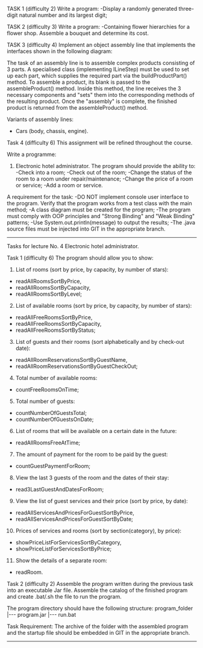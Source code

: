 TASK 1 (difficulty 2)
Write a program:
-Display a randomly generated three-digit natural number and its largest digit;

TASK 2 (difficulty 3)
Write a program:
-Containing flower hierarchies for a flower shop. Assemble a bouquet and determine its cost.


TASK 3 (difficulty 4)
Implement an object assembly line that implements the interfaces shown in the following diagram:

The task of an assembly line is to assemble complex products consisting of 3 parts.
A specialised class (implementing ILineStep) must be used to set up each part,
which supplies the required part via the buildProductPart() method.
To assemble a product, its blank is passed to the assembleProduct() method.
Inside this method, the line receives the 3 necessary components and
"sets" them into the corresponding methods of the resulting product.
Once the "assembly" is complete, the finished product is returned from the assembleProduct() method.

Variants of assembly lines:
- Cars (body, chassis, engine).


Task 4 (difficulty 6)
This assignment will be refined throughout the course.

Write a programme:
1. Electronic hotel administrator.
   The program should provide the ability to:
-Check into a room;
-Check out of the room;
-Change the status of the room to a room under repair/maintenance;
-Change the price of a room or service;
-Add a room or service.

A requirement for the task:
-DO NOT implement console user interface to the program. Verify that the program works from a test class with the main method;
-A class diagram must be created for the program;
-The program must comply with OOP principles and "Strong Binding" and "Weak Binding" patterns;
-Use System.out.println(message) to output the results;
-The .java source files must be injected into GIT in the appropriate branch.

-----------------------------------------------------------------------------

Tasks for lecture No. 4
Electronic hotel administrator.

Task 1 (difficulty 6)
The program should allow you to show:
1. List of rooms (sort by price, by capacity, by number of stars):
- readAllRoomsSortByPrice,
- readAllRoomsSortByCapacity,
- readAllRoomsSortByLevel;
2. List of available rooms (sort by price, by capacity, by number of stars):
- readAllFreeRoomsSortByPrice,
- readAllFreeRoomsSortByCapacity,
- readAllFreeRoomsSortByStatus;
3. List of guests and their rooms (sort alphabetically and by check-out date):
- readAllRoomReservationsSortByGuestName,
- readAllRoomReservationsSortByGuestCheckOut;
4. Total number of available rooms:
- countFreeRoomsOnTime;
5. Total number of guests:
- countNumberOfGuestsTotal;
- countNumberOfGuestsOnDate;
6. List of rooms that will be available on a certain date in the future:
- readAllRoomsFreeAtTime;
7. The amount of payment for the room to be paid by the guest:
- countGuestPaymentForRoom;
8. View the last 3 guests of the room and the dates of their stay:
- read3LastGuestAndDatesForRoom;
9. View the list of guest services and their price (sort by price, by date):
- readAllServicesAndPricesForGuestSortByPrice,
- readAllServicesAndPricesForGuestSortByDate;
10. Prices of services and rooms (sort by section(category), by price):
- showPriceListForServicesSortByCategory,
- showPriceListForServicesSortByPrice;
11. Show the details of a separate room:
- readRoom.

Task 2 (difficulty 2)
Assemble the program written during the previous task into an executable Jar file.
Assemble the catalog of the finished program and create .bat/.sh the file to run the program.

The program directory should have the following structure:
program_folder
|--- program.jar
|--- run.bat

Task Requirement:
The archive of the folder with the assembled program and the startup file should be embedded in GIT in the appropriate branch.

-----------------------------------------------------------------------------
